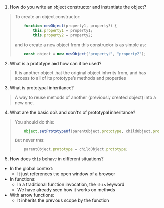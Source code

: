 1. How do you write an object constructor and instantiate the object?
> To create an object constructor:
> ```javascript
>     function newObject(property1, property2) {
>         this.property1 = property1;
>         this.property2 = property2;
> ```
> and to create a new object from this constructor is as simple as:
> ```javascript
>     const object = new newObject("property1", "property2");
> ```
2. What is a prototype and how can it be used?
> It is another object that the original object inherits from, and has access to all of its prototype’s methods and properties
3. What is prototypal inheritance?
> A way to reuse methods of another (previously created object) into  a new one.
4. What are the basic do’s and don’t’s of prototypal inheritance?
> You should do this:
> ```javascript
>     Object.setPrototypeOf(parentObject.prototype, childObject.prototype);
> ```
> But never this:
> ```javascript
>     parentObject.prototype = childObject.prototype;
> ```
5. How does `this` behave in different situations?
- In the global context:
    - It just references the open window of a browser
- In functions:
    - In a traditional function invocation, the `this` keyword 
    - We have already seen how it works on methods
- With arrow functions:
    - It inherits the previous scope by the function
